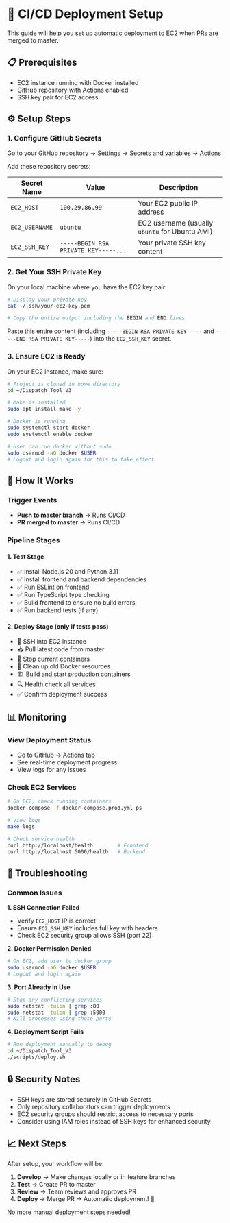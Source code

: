 # 🚀 CI/CD Deployment Setup

This guide will help you set up automatic deployment to EC2 when PRs are merged to master.

## 📋 Prerequisites

- EC2 instance running with Docker installed
- GitHub repository with Actions enabled
- SSH key pair for EC2 access

## ⚙️ Setup Steps

### 1. **Configure GitHub Secrets**

Go to your GitHub repository → Settings → Secrets and variables → Actions

Add these repository secrets:

| Secret Name | Value | Description |
|-------------|-------|-------------|
| `EC2_HOST` | `100.29.86.99` | Your EC2 public IP address |
| `EC2_USERNAME` | `ubuntu` | EC2 username (usually `ubuntu` for Ubuntu AMI) |
| `EC2_SSH_KEY` | `-----BEGIN RSA PRIVATE KEY-----...` | Your private SSH key content |

### 2. **Get Your SSH Private Key**

On your local machine where you have the EC2 key pair:

```bash
# Display your private key
cat ~/.ssh/your-ec2-key.pem

# Copy the entire output including the BEGIN and END lines
```

Paste this entire content (including `-----BEGIN RSA PRIVATE KEY-----` and `-----END RSA PRIVATE KEY-----`) into the `EC2_SSH_KEY` secret.

### 3. **Ensure EC2 is Ready**

On your EC2 instance, make sure:

```bash
# Project is cloned in home directory
cd ~/Dispatch_Tool_V3

# Make is installed
sudo apt install make -y

# Docker is running
sudo systemctl start docker
sudo systemctl enable docker

# User can run docker without sudo
sudo usermod -aG docker $USER
# Logout and login again for this to take effect
```

## 🔄 How It Works

### Trigger Events
- **Push to master branch** → Runs CI/CD
- **PR merged to master** → Runs CI/CD

### Pipeline Stages

#### 1. **Test Stage**
- ✅ Install Node.js 20 and Python 3.11
- ✅ Install frontend and backend dependencies
- ✅ Run ESLint on frontend
- ✅ Run TypeScript type checking
- ✅ Build frontend to ensure no build errors
- ✅ Run backend tests (if any)

#### 2. **Deploy Stage** (only if tests pass)
- 🚀 SSH into EC2 instance
- 📥 Pull latest code from master
- 🛑 Stop current containers
- 🧹 Clean up old Docker resources
- 🏗️ Build and start production containers
- 🔍 Health check all services
- ✅ Confirm deployment success

## 📊 Monitoring

### View Deployment Status
- Go to GitHub → Actions tab
- See real-time deployment progress
- View logs for any issues

### Check EC2 Services
```bash
# On EC2, check running containers
docker-compose -f docker-compose.prod.yml ps

# View logs
make logs

# Check service health
curl http://localhost/health        # Frontend
curl http://localhost:5000/health   # Backend
```

## 🐛 Troubleshooting

### Common Issues

**1. SSH Connection Failed**
- Verify `EC2_HOST` IP is correct
- Ensure `EC2_SSH_KEY` includes full key with headers
- Check EC2 security group allows SSH (port 22)

**2. Docker Permission Denied**
```bash
# On EC2, add user to docker group
sudo usermod -aG docker $USER
# Logout and login again
```

**3. Port Already in Use**
```bash
# Stop any conflicting services
sudo netstat -tulpn | grep :80
sudo netstat -tulpn | grep :5000
# Kill processes using those ports
```

**4. Deployment Script Fails**
```bash
# Run deployment manually to debug
cd ~/Dispatch_Tool_V3
./scripts/deploy.sh
```

## 🔒 Security Notes

- SSH keys are stored securely in GitHub Secrets
- Only repository collaborators can trigger deployments
- EC2 security groups should restrict access to necessary ports
- Consider using IAM roles instead of SSH keys for enhanced security

## 📈 Next Steps

After setup, your workflow will be:

1. **Develop** → Make changes locally or in feature branches
2. **Test** → Create PR to master
3. **Review** → Team reviews and approves PR
4. **Deploy** → Merge PR → Automatic deployment! 🎉

No more manual deployment steps needed!